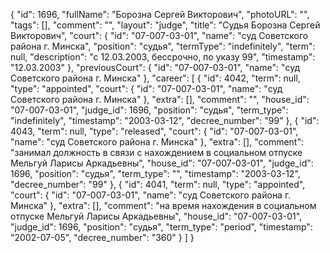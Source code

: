 {
    "id": 1696,
    "fullName": "Борозна Сергей Викторович",
    "photoURL": "",
    "tags": [],
    "comment": "",
    "layout": "judge",
    "title": "Судья Борозна Сергей Викторович",
    "court": {
        "id": "07-007-03-01",
        "name": "суд Советского района г. Минска",
        "position": "судья",
        "termType": "indefinitely",
        "term": null,
        "description": "c 12.03.2003, бессрочно, по указу 99",
        "timestamp": "12.03.2003"
    },
    "previousCourt": {
        "id": "07-007-03-01",
        "name": "суд Советского района г. Минска"
    },
    "career": [
        {
            "id": 4042,
            "term": null,
            "type": "appointed",
            "court": {
                "id": "07-007-03-01",
                "name": "суд Советского района г. Минска"
            },
            "extra": [],
            "comment": "",
            "house_id": "07-007-03-01",
            "judge_id": 1696,
            "position": "судья",
            "term_type": "indefinitely",
            "timestamp": "2003-03-12",
            "decree_number": "99"
        },
        {
            "id": 4043,
            "term": null,
            "type": "released",
            "court": {
                "id": "07-007-03-01",
                "name": "суд Советского района г. Минска"
            },
            "extra": [],
            "comment": "занимал должность в связи с нахождением в социальном отпуске Мельгуй Ларисы Аркадьевны",
            "house_id": "07-007-03-01",
            "judge_id": 1696,
            "position": "судья",
            "term_type": "",
            "timestamp": "2003-03-12",
            "decree_number": "99"
        },
        {
            "id": 4041,
            "term": null,
            "type": "appointed",
            "court": {
                "id": "07-007-03-01",
                "name": "суд Советского района г. Минска"
            },
            "extra": [],
            "comment": "на время нахождения в социальном отпуске Мельгуй Ларисы Аркадьевны",
            "house_id": "07-007-03-01",
            "judge_id": 1696,
            "position": "судья",
            "term_type": "period",
            "timestamp": "2002-07-05",
            "decree_number": "360"
        }
    ]
}